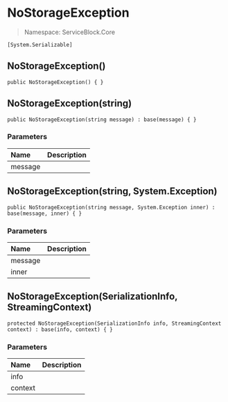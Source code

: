 # NoStorageException

> Namespace: ServiceBlock.Core

```text
[System.Serializable]
```

## NoStorageException\(\)

```text
public NoStorageException() { }
```

## NoStorageException\(string\)

```text
public NoStorageException(string message) : base(message) { }
```

### Parameters

| Name | Description |
| :--- | :--- |
| message |  |

## NoStorageException\(string, System.Exception\)

```text
public NoStorageException(string message, System.Exception inner) : base(message, inner) { }
```

### Parameters

| Name | Description |
| :--- | :--- |
| message |  |
| inner |  |

## NoStorageException\(SerializationInfo, StreamingContext\)

```text
protected NoStorageException(SerializationInfo info, StreamingContext context) : base(info, context) { }
```

### Parameters

| Name | Description |
| :--- | :--- |
| info |  |
| context |  |


